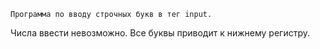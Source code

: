     Программа по вводу строчных букв в тег input.

Числа ввести невозможно. Все буквы приводит к нижнему регистру.